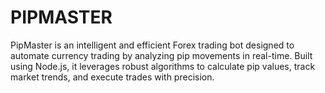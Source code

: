 # PIPMASTER
PipMaster is an intelligent and efficient Forex trading bot designed to automate currency trading by analyzing pip movements in real-time. Built using Node.js, it leverages robust algorithms to calculate pip values, track market trends, and execute trades with precision.
